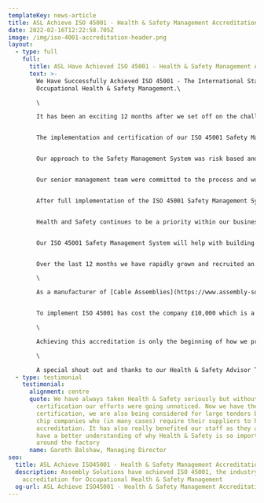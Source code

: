 ```yaml
---
templateKey: news-article
title: ASL Achieve ISO 45001 - Health & Safety Management Accreditation
date: 2022-02-16T12:22:58.705Z
image: /img/iso-4001-accreditation-header.png
layout:
  - type: full
    full:
      title: ASL Have Achieved ISO 45001 - Health & Safety Management Accreditation
      text: >-
        We Have Successfully Achieved ISO 45001 - The International Standard for
        Occupational Health & Safety Management.\

        \

        It has been an exciting 12 months after we set off on the challenge to achieve the exceptionally high Health & Safety standards of ISO 45001, and we are happy to announce that we have done it!


        The implementation and certification of our ISO 45001 Safety Management System took around 6 months to complete. Initially, our external health and safety advisor carried out a gap analysis of our existing safety management processes compared to the requirements of the ISO 45001 standard. This identified where we needed to implement new procedures or processes. Our health and safety advisor then prepared an integrated management system that encompassed our existing ISO 9001 quality process and procedures.


        Our approach to the Safety Management System was risk based and the senior management team worked with our safety advisor to better understand our organisation, context and the internal and external issues that could influence our Safety Management System. From this we identified any interested parties and considered their needs and expectations and deciding upon the scope of the Safety Management System.


        Our senior management team were committed to the process and worked with our safety advisor to develop the health and safety policy and objectives ensuring they were aligned to the strategic direction of ASL. As part of the process we fully engaged with our workforce ensuring that everyone received ISO awareness training ensured the workforce were represented at our health and safety committee meetings and are also part of the Safety Leadership Team.


        After full implementation of the ISO 45001 Safety Management System we carried out our internal audits and a management review meeting ready for our certification audit. Our certification audit went well and we successfully passed the audit without any non conformances being raised. 


        Health and Safety continues to be a priority within our business and we are committed to maintaining a safe working environment and continual improvement.


        Our ISO 45001 Safety Management System will help with building trust and brand integrity by providing an assurance that ASL’s management system meets the requirements of the international standard and will improve our operational performance.


        Over the last 12 months we have rapidly grown and recruited an extra 20 staff. This incredible growth led us to look at how we can ensure that as growth continues, our accidents don't and our safety culture continually improves. Having ISO45001 standards in place ensures all employees feel they are working in a safe environment.\

        \

        As a manufacturer of [Cable Assemblies](https://www.assembly-solutions.com/cable-assemblies), [Wiring Looms](https://www.assembly-solutions.com/wiring-loom) and [Control Panels](https://www.assembly-solutions.com/control-panels), there are many processes involved in making the products which employees need to feel safe. All processes carried out on the factory floor have undergone safety risk assessments to ensure accidents are kept to an absolute minimum. These processes include; Hot Works and manual handling, inclusive of moving heavy cable drums and [control boxes](https://www.assembly-solutions.com/electrical-control-panels).


        To implement ISO 45001 has cost the company £10,000 which is a substantial investment but it is absolutely essential as we strive forward in maintaining our position as the industry leader for [quality cable assembly](https://www.assembly-solutions.com/cable-assembly) services and [wiring harness manufacture](https://www.assembly-solutions.com/wiring-harness) services.\

        \

        Achieving this accreditation is only the beginning of how we prioritise the safety and wellbeing for our workforce and customers. We look forward to the maintaining and continual improvement these new standards and exploring even more ways to become better in these crucial areas.\

        \

        A special shout out and thanks to our Health & Safety Advisor Tony Lundy from [TL Safety](https://www.tlsafety.co.uk/), who has done an exceptional job implementing the new IMS and helping ASL obtain ISO 45001.
  - type: testimonial
    testimonial:
      alignment: centre
      quote: We have always taken Health & Safety seriously but without the official
        certification our efforts were going unnoticed. Now we have the ISO45001
        certification, we are also being considered for large tenders by blue
        chip companies who (in many cases) require their suppliers to have this
        accreditation. It has also really benefited our staff as they all now
        have a better understanding of why Health & Safety is so important
        around the factory
      name: Gareth Balshaw, Managing Director
seo:
  title: ASL Achieve ISO45001 - Health & Safety Management Accreditation
  description: Assembly Solutions have achieved ISO 45001, the industry recognised
    accreditation for Occupational Health & Safety Management
  og-url: ASL Achieve ISO45001 - Health & Safety Management Accreditation
---
```

